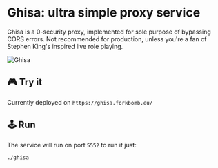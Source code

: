 # Ghisa: ultra simple proxy service
Ghisa is a 0-security proxy, implemented for sole purpose of bypassing CORS errors.
Not recommended for production, unless you're a fan of Stephen King's inspired live role playing.

![Ghisa](https://img3.stcrm.it/images/18134478/550x/20190124-220035117-6424.jpg)

## 🎮 Try it

Currently deployed on `https://ghisa.forkbomb.eu/`

## 🕹 Run

The service will run on port `5552` to run it just:

```bash
./ghisa
```
